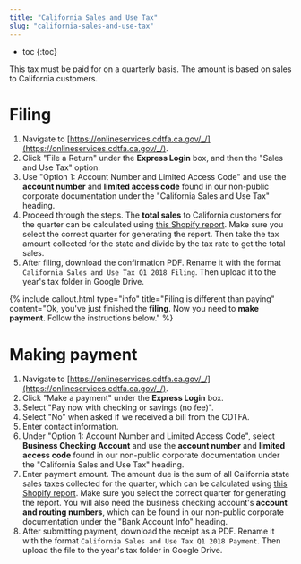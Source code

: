 ```yaml
---
title: "California Sales and Use Tax"
slug: "california-sales-and-use-tax"
---
```


* toc
{:toc}

This tax must be paid for on a quarterly basis. The amount is based on sales to California customers.

# Filing
1. Navigate to [https://onlineservices.cdtfa.ca.gov/_/](https://onlineservices.cdtfa.ca.gov/_/).
2. Click "File a Return" under the **Express Login** box, and then the "Sales and Use Tax" option.
3. Use "Option 1: Account Number and Limited Access Code" and use the **account number** and **limited access code** found in our non-public corporate documentation under the "California Sales and Use Tax" heading.
4. Proceed through the steps. The **total sales** to California customers for the quarter can be calculated using [this Shopify report](https://farmbot.myshopify.com/admin/finances/taxes). Make sure you select the correct quarter for generating the report. Then take the tax amount collected for the state and divide by the tax rate to get the total sales.
5. After filing, download the confirmation PDF. Rename it with the format `California Sales and Use Tax Q1 2018 Filing`. Then upload it to the year's tax folder in Google Drive.

{%
include callout.html
type="info"
title="Filing is different than paying"
content="Ok, you've just finished the **filing**. Now you need to **make payment**. Follow the instructions below."
%}

# Making payment
1. Navigate to [https://onlineservices.cdtfa.ca.gov/_/](https://onlineservices.cdtfa.ca.gov/_/).
2. Click "Make a payment" under the **Express Login** box.
3. Select "Pay now with checking or savings (no fee)".
4. Select "No" when asked if we received a bill from the CDTFA.
5. Enter contact information.
6. Under "Option 1: Account Number and Limited Access Code", select **Business Checking Account** and use the **account number** and **limited access code** found in our non-public corporate documentation under the "California Sales and Use Tax" heading.
7. Enter payment amount. The amount due is the sum of all California state sales taxes collected for the quarter, which can be calculated using [this Shopify report](https://farmbot.myshopify.com/admin/finances/taxes). Make sure you select the correct quarter for generating the report. You will also need the business checking account's **account and routing numbers**, which can be found in our non-public corporate documentation under the "Bank Account Info" heading.
8. After submitting payment, download the receipt as a PDF. Rename it with the format `California Sales and Use Tax Q1 2018 Payment`. Then upload the file to the year's tax folder in Google Drive.


